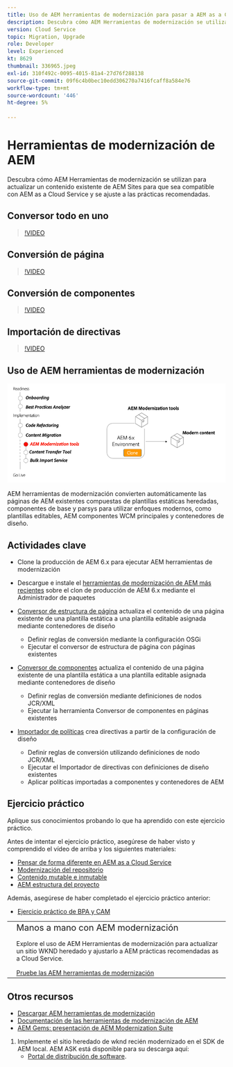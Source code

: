 ```yaml
---
title: Uso de AEM herramientas de modernización para pasar a AEM as a Cloud Service
description: Descubra cómo AEM Herramientas de modernización se utilizan para actualizar un proyecto y contenido de AEM existente para que sean compatibles con AEM as a Cloud Service.
version: Cloud Service
topic: Migration, Upgrade
role: Developer
level: Experienced
kt: 8629
thumbnail: 336965.jpeg
exl-id: 310f492c-0095-4015-81a4-27d76f288138
source-git-commit: 09f6c4b0bec10edd306270a7416fcaff8a584e76
workflow-type: tm+mt
source-wordcount: '446'
ht-degree: 5%

---
```



# Herramientas de modernización de AEM

Descubra cómo AEM Herramientas de modernización se utilizan para actualizar un contenido existente de AEM Sites para que sea compatible con AEM as a Cloud Service y se ajuste a las prácticas recomendadas.

## Conversor todo en uno

>[!VIDEO](https://video.tv.adobe.com/v/338802/?quality=12&learn=on)

## Conversión de página

>[!VIDEO](https://video.tv.adobe.com/v/338799/?quality=12&learn=on)

## Conversión de componentes

>[!VIDEO](https://video.tv.adobe.com/v/338788/?quality=12&learn=on)

## Importación de directivas

>[!VIDEO](https://video.tv.adobe.com/v/338797/?quality=12&learn=on)

## Uso de AEM herramientas de modernización

![Ciclo de vida de las herramientas de modernización AEM](./assets/aem-modernization-tools.png)

AEM herramientas de modernización convierten automáticamente las páginas de AEM existentes compuestas de plantillas estáticas heredadas, componentes de base y parsys para utilizar enfoques modernos, como plantillas editables, AEM componentes WCM principales y contenedores de diseño.

## Actividades clave

+ Clone la producción de AEM 6.x para ejecutar AEM herramientas de modernización
+ Descargue e instale el [herramientas de modernización de AEM más recientes](https://github.com/adobe/aem-modernize-tools/releases/latest) sobre el clon de producción de AEM 6.x mediante el Administrador de paquetes

+ [Conversor de estructura de página](https://opensource.adobe.com/aem-modernize-tools/pages/structure/about.html) actualiza el contenido de una página existente de una plantilla estática a una plantilla editable asignada mediante contenedores de diseño
   + Definir reglas de conversión mediante la configuración OSGi
   + Ejecutar el conversor de estructura de página con páginas existentes

+ [Conversor de componentes](https://opensource.adobe.com/aem-modernize-tools/pages/component/about.html) actualiza el contenido de una página existente de una plantilla estática a una plantilla editable asignada mediante contenedores de diseño
   + Definir reglas de conversión mediante definiciones de nodos JCR/XML
   + Ejecutar la herramienta Conversor de componentes en páginas existentes

+ [Importador de políticas](https://opensource.adobe.com/aem-modernize-tools/pages/policy/about.html) crea directivas a partir de la configuración de diseño
   + Definir reglas de conversión utilizando definiciones de nodo JCR/XML
   + Ejecutar el Importador de directivas con definiciones de diseño existentes
   + Aplicar políticas importadas a componentes y contenedores de AEM

## Ejercicio práctico

Aplique sus conocimientos probando lo que ha aprendido con este ejercicio práctico.

Antes de intentar el ejercicio práctico, asegúrese de haber visto y comprendido el vídeo de arriba y los siguientes materiales:

+ [Pensar de forma diferente en AEM as a Cloud Service](./introduction.md)
+ [Modernización del repositorio](./repository-modernization.md)
+ [Contenido mutable e inmutable](../../developing/basics/mutable-immutable.md)
+ [AEM estructura del proyecto](https://experienceleague.adobe.com/docs/experience-manager-cloud-service/implementing/developing/aem-project-content-package-structure.html?lang=es)

Además, asegúrese de haber completado el ejercicio práctico anterior:

+ [Ejercicio práctico de BPA y CAM](./bpa-and-cam.md#hands-on-exercise)

<table style="border-width:0">
    <tr>
        <td style="width:150px">
            <a  rel="noreferrer"
                target="_blank"
                href="https://github.com/adobe/aem-cloud-engineering-video-series-exercises/tree/session2-migration#bootcamp---session-2-migration-methodology"><img alt="Repositorio de GitHub de ejercicios prácticos" src="./assets/github.png"/>
            </a>        
        </td>
        <td style="width:100%;margin-bottom:1rem;">
            <div style="font-size:1.25rem;font-weight:400;">Manos a mano con AEM modernización</div>
            <p style="margin:1rem 0">
                Explore el uso de AEM Herramientas de modernización para actualizar un sitio WKND heredado y ajustarlo a AEM prácticas recomendadas as a Cloud Service.
            </p>
            <a  rel="noreferrer"
                target="_blank"
                href="https://github.com/adobe/aem-cloud-engineering-video-series-exercises/tree/session2-migration#bootcamp---session-2-migration-methodology" class="spectrum-Button spectrum-Button--primary spectrum-Button--sizeM">
                <span class="spectrum-Button-label has-no-wrap has-text-weight-bold">Pruebe las AEM herramientas de modernización</span>
            </a>
        </td>
    </tr>
</table>

## Otros recursos

+ [Descargar AEM herramientas de modernización](https://github.com/adobe/aem-modernize-tools/releases/latest)
+ [Documentación de las herramientas de modernización de AEM](https://opensource.adobe.com/aem-modernize-tools/)
+ [AEM Gems: presentación de AEM Modernization Suite](https://helpx.adobe.com/experience-manager/kt/eseminars/gems/Introducing-the-AEM-Modernization-Suite.html)

1. Implemente el sitio heredado de wknd recién modernizado en el SDK de AEM local. AEM ASK está disponible para su descarga aquí:
   + [Portal de distribución de software](https://experience.adobe.com/#/downloads/content/software-distribution/en/general.html).
